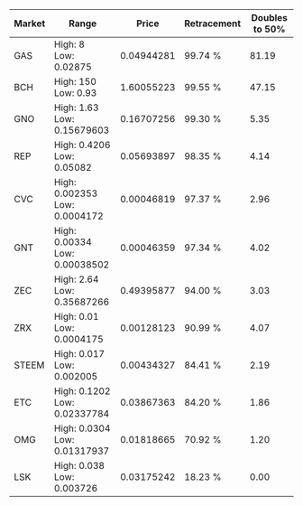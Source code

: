 | Market | Range | Price| Retracement | Doubles to 50% |
| --- | --- | --- | --- | --- |
| GAS | High: 8<br />Low: 0.02875 | 0.04944281 | 99.74 % | 81.19 |
| BCH | High: 150<br />Low: 0.93 | 1.60055223 | 99.55 % | 47.15 |
| GNO | High: 1.63<br />Low: 0.15679603 | 0.16707256 | 99.30 % | 5.35 |
| REP | High: 0.4206<br />Low: 0.05082 | 0.05693897 | 98.35 % | 4.14 |
| CVC | High: 0.002353<br />Low: 0.0004172 | 0.00046819 | 97.37 % | 2.96 |
| GNT | High: 0.00334<br />Low: 0.00038502 | 0.00046359 | 97.34 % | 4.02 |
| ZEC | High: 2.64<br />Low: 0.35687266 | 0.49395877 | 94.00 % | 3.03 |
| ZRX | High: 0.01<br />Low: 0.0004175 | 0.00128123 | 90.99 % | 4.07 |
| STEEM | High: 0.017<br />Low: 0.002005 | 0.00434327 | 84.41 % | 2.19 |
| ETC | High: 0.1202<br />Low: 0.02337784 | 0.03867363 | 84.20 % | 1.86 |
| OMG | High: 0.0304<br />Low: 0.01317937 | 0.01818665 | 70.92 % | 1.20 |
| LSK | High: 0.038<br />Low: 0.003726 | 0.03175242 | 18.23 % | 0.00 |
